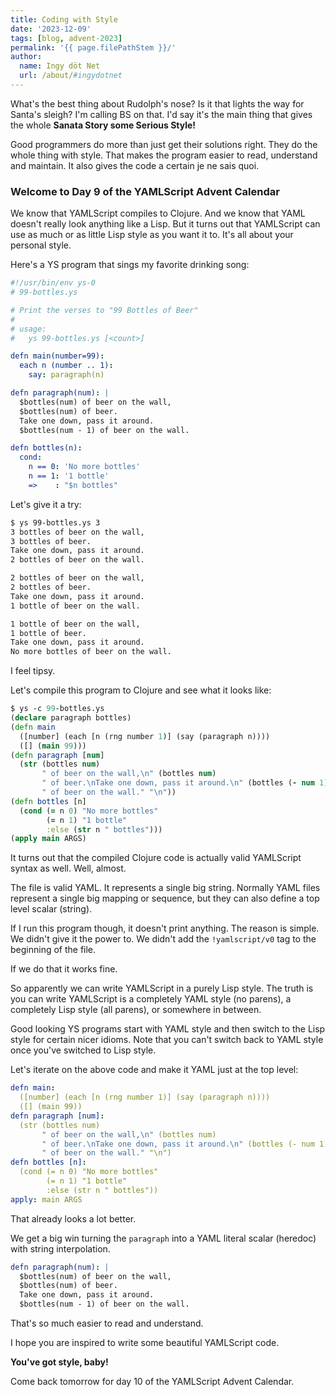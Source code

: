 ```yaml
---
title: Coding with Style
date: '2023-12-09'
tags: [blog, advent-2023]
permalink: '{{ page.filePathStem }}/'
author:
  name: Ingy döt Net
  url: /about/#ingydotnet
---
```


What's the best thing about Rudolph's nose?
Is it that lights the way for Santa's sleigh?
I'm calling BS on that.
I'd say it's the main thing that gives the whole **Sanata Story some Serious
Style!**

Good programmers do more than just get their solutions right.
They do the whole thing with style.
That makes the program easier to read, understand and maintain.
It also gives the code a certain je ne sais quoi.

### Welcome to Day 9 of the YAMLScript Advent Calendar

We know that YAMLScript compiles to Clojure.
And we know that YAML doesn't really look anything like a Lisp.
But it turns out that YAMLScript can use as much or as little Lisp style as you
want it to.
It's all about your personal style.

Here's a YS program that sings my favorite drinking song:

```yaml
#!/usr/bin/env ys-0
# 99-bottles.ys

# Print the verses to "99 Bottles of Beer"
#
# usage:
#   ys 99-bottles.ys [<count>]

defn main(number=99):
  each n (number .. 1):
    say: paragraph(n)

defn paragraph(num): |
  $bottles(num) of beer on the wall,
  $bottles(num) of beer.
  Take one down, pass it around.
  $bottles(num - 1) of beer on the wall.

defn bottles(n):
  cond:
    n == 0: 'No more bottles'
    n == 1: '1 bottle'
    =>    : "$n bottles"
```

Let's give it a try:

```bash
$ ys 99-bottles.ys 3
3 bottles of beer on the wall,
3 bottles of beer.
Take one down, pass it around.
2 bottles of beer on the wall.

2 bottles of beer on the wall,
2 bottles of beer.
Take one down, pass it around.
1 bottle of beer on the wall.

1 bottle of beer on the wall,
1 bottle of beer.
Take one down, pass it around.
No more bottles of beer on the wall.
```

I feel tipsy.

Let's compile this program to Clojure and see what it looks like:

```clojure
$ ys -c 99-bottles.ys
(declare paragraph bottles)
(defn main
  ([number] (each [n (rng number 1)] (say (paragraph n))))
  ([] (main 99)))
(defn paragraph [num]
  (str (bottles num)
       " of beer on the wall,\n" (bottles num)
       " of beer.\nTake one down, pass it around.\n" (bottles (- num 1))
       " of beer on the wall." "\n"))
(defn bottles [n]
  (cond (= n 0) "No more bottles"
        (= n 1) "1 bottle"
        :else (str n " bottles")))
(apply main ARGS)
```

It turns out that the compiled Clojure code is actually valid YAMLScript syntax
as well.
Well, almost.

The file is valid YAML.
It represents a single big string.
Normally YAML files represent a single big mapping or sequence, but they can
also define a top level scalar (string).

If I run this program though, it doesn't print anything.
The reason is simple.
We didn't give it the power to.
We didn't add the `!yamlscript/v0` tag to the beginning of the file.

If we do that it works fine.

So apparently we can write YAMLScript in a purely Lisp style.
The truth is you can write YAMLScript is a completely YAML style (no parens),
a completely Lisp style (all parens), or somewhere in between.

Good looking YS programs start with YAML style and then switch to the Lisp style
for certain nicer idioms.
Note that you can't switch back to YAML style once you've switched to Lisp
style.

Let's iterate on the above code and make it YAML just at the top level:

```yaml
defn main:
  ([number] (each [n (rng number 1)] (say (paragraph n))))
  ([] (main 99))
defn paragraph [num]:
  (str (bottles num)
       " of beer on the wall,\n" (bottles num)
       " of beer.\nTake one down, pass it around.\n" (bottles (- num 1))
       " of beer on the wall." "\n")
defn bottles [n]:
  (cond (= n 0) "No more bottles"
        (= n 1) "1 bottle"
        :else (str n " bottles"))
apply: main ARGS
```

That already looks a lot better.

We get a big win turning the `paragraph` into a YAML literal scalar (heredoc)
with string interpolation.

```yaml
defn paragraph(num): |
  $bottles(num) of beer on the wall,
  $bottles(num) of beer.
  Take one down, pass it around.
  $bottles(num - 1) of beer on the wall.
```

That's so much easier to read and understand.

I hope you are inspired to write some beautiful YAMLScript code.

**You've got style, baby!**

Come back tomorrow for day 10 of the YAMLScript Advent Calendar.
